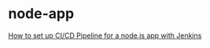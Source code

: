 # node-app
[How to set up CI/CD Pipeline for a node.js app with Jenkins](https://medium.com/@mosheezderman/how-to-set-up-ci-cd-pipeline-for-a-node-js-app-with-jenkins-c51581cc783c)
